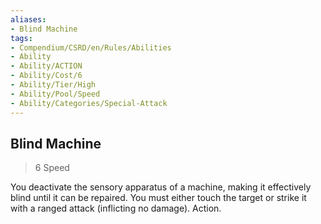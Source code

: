 ```yaml
---
aliases:
- Blind Machine
tags:
- Compendium/CSRD/en/Rules/Abilities
- Ability
- Ability/ACTION
- Ability/Cost/6
- Ability/Tier/High
- Ability/Pool/Speed
- Ability/Categories/Special-Attack
---
```


  
## Blind Machine  
>6  Speed  
  
You deactivate the sensory apparatus of a machine, making it effectively blind until it can be repaired. You must either touch the target or strike it with a ranged attack (inflicting no damage). Action.